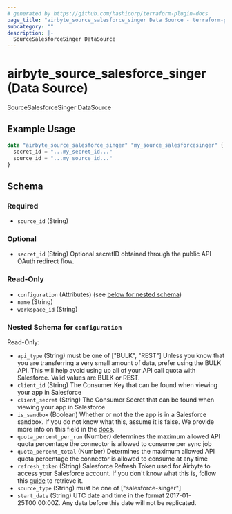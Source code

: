 ```yaml
---
# generated by https://github.com/hashicorp/terraform-plugin-docs
page_title: "airbyte_source_salesforce_singer Data Source - terraform-provider-airbyte"
subcategory: ""
description: |-
  SourceSalesforceSinger DataSource
---
```


# airbyte_source_salesforce_singer (Data Source)

SourceSalesforceSinger DataSource

## Example Usage

```terraform
data "airbyte_source_salesforce_singer" "my_source_salesforcesinger" {
  secret_id = "...my_secret_id..."
  source_id = "...my_source_id..."
}
```

<!-- schema generated by tfplugindocs -->
## Schema

### Required

- `source_id` (String)

### Optional

- `secret_id` (String) Optional secretID obtained through the public API OAuth redirect flow.

### Read-Only

- `configuration` (Attributes) (see [below for nested schema](#nestedatt--configuration))
- `name` (String)
- `workspace_id` (String)

<a id="nestedatt--configuration"></a>
### Nested Schema for `configuration`

Read-Only:

- `api_type` (String) must be one of ["BULK", "REST"]
Unless you know that you are transferring a very small amount of data, prefer using the BULK API. This will help avoid using up all of your API call quota with Salesforce. Valid values are BULK or REST.
- `client_id` (String) The Consumer Key that can be found when viewing your app in Salesforce
- `client_secret` (String) The Consumer Secret that can be found when viewing your app in Salesforce
- `is_sandbox` (Boolean) Whether or not the the app is in a Salesforce sandbox. If you do not know what this, assume it is false. We provide more info on this field in the <a href="https://docs.airbyte.io/integrations/destinations/salesforce#is_sandbox">docs</a>.
- `quota_percent_per_run` (Number) determines the maximum allowed API quota percentage the connector is allowed to consume per sync job
- `quota_percent_total` (Number) Determines the maximum allowed API quota percentage the connector is allowed to consume at any time
- `refresh_token` (String) Salesforce Refresh Token used for Airbyte to access your Salesforce account. If you don't know what this is, follow this <a href="https://medium.com/@bpmmendis94/obtain-access-refresh-tokens-from-salesforce-rest-api-a324fe4ccd9b">guide</a> to retrieve it.
- `source_type` (String) must be one of ["salesforce-singer"]
- `start_date` (String) UTC date and time in the format 2017-01-25T00:00:00Z. Any data before this date will not be replicated.


